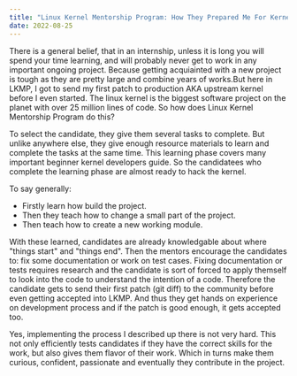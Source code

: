 ```yaml
---
title: "Linux Kernel Mentorship Program: How They Prepared Me For Kernel Development Before I Even Got Accepted"
date: 2022-08-25
---
```

There is a general belief, that in an internship, unless it is long
you will spend your time learning, and will probably never get to work
in any important ongoing project. Because getting acquiainted with a 
new project is tough as they are pretty large and combine years of
works.But here in LKMP, I got to send my first patch to production
AKA upstream kernel before I even started. The linux kernel is the 
biggest software project on the planet with over 25 million lines of
code. So how does Linux Kernel Mentorship Program do this?

To select the candidate, they give them several tasks to complete. But
unlike anywhere else, they give enough resource materials to learn
and complete the tasks at the same time. This learning phase covers
many important beginner kernel developers guide. So the candidatees
who complete the learning phase are almost ready to hack the kernel.

To say generally: 

- Firstly learn how build the project.
- Then they teach how to change a small part of the project.
- Then teach how to create a new working module.

With these learned, candidates are already knowledgable about where
"things start" and "things end". Then the mentors encourage the
candidates to: fix some documentation or work on test cases. Fixing
documentation or tests requires research and the candidate is sort 
of forced to apply themself to look into the code to understand the
intention of a code. Therefore the candidate gets to send their
first patch (git diff) to the community before even getting accepted 
into LKMP. And thus they get hands on experience on development
process and if the patch is good enough, it gets accepted too. 

Yes, implementing the process I described up there is not very hard.
This not only efficiently tests candidates if they have the correct 
skills for the work, but also gives them flavor of their work. Which
in turns make them curious, confident, passionate and eventually 
they contribute in the project.

